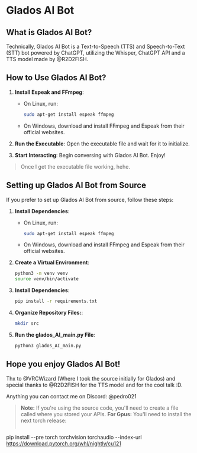# Glados AI Bot

## What is Glados AI Bot?

Technically, Glados AI Bot is a Text-to-Speech (TTS) and Speech-to-Text (STT) bot powered by ChatGPT, utilizing the Whisper, ChatGPT API and a TTS model made by @R2D2FISH.

## How to Use Glados AI Bot?

1. **Install Espeak and FFmpeg**: 
   - On Linux, run:
     ```bash
     sudo apt-get install espeak ffmpeg
     ```
   - On Windows, download and install FFmpeg and Espeak from their official websites.

2. **Run the Executable**: Open the executable file and wait for it to initialize.

3. **Start Interacting**: Begin conversing with Glados AI Bot. Enjoy!

> Once I get the executable file working, hehe.
## Setting up Glados AI Bot from Source

If you prefer to set up Glados AI Bot from source, follow these steps:

1. **Install Dependencies**:
   - On Linux, run:
     ```bash
     sudo apt-get install espeak ffmpeg
     ```
   - On Windows, download and install FFmpeg and Espeak from their official websites.

2. **Create a Virtual Environment**:
   ```bash
   python3 -m venv venv
   source venv/bin/activate
    ```
3. **Install Dependencies**:
   ```bash
   pip install -r requirements.txt
   ```
4. **Organize Repository Files:**:
   ```bash
   mkdir src
   ```
5. **Run the glados_AI_main.py File**:
   ```bash
   python3 glados_AI_main.py
   ```


## Hope you enjoy Glados AI Bot!

Thx to @VRCWizard (Where I took the source initially for Glados) and special thanks to @R2D2FISH for the TTS model and for the cool talk :D.

Anything you can contact me on Discord: @pedro021

> **Note:** If you're using the source code, you'll need to create a file called where you stored your APIs.
> **For Gpus:** You'll need to install the next torch release:
> ```bash
   pip install --pre torch torchvision torchaudio --index-url https://download.pytorch.org/whl/nightly/cu121
> ```